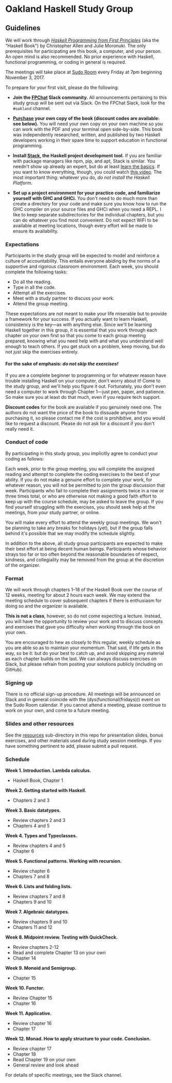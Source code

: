 # Oakland Haskell Study Group

## Guidelines

We will work through [_Haskell Programming from First Principles_](http://haskellbook.com/) (aka the "Haskell Book") by Christopher Allen and Julie Moronuki. The only prerequisites for participating are this book, a computer, and your person. An open mind is also recommended. No prior experience with Haskell, functional programming, or coding in general is required.

The meetings will take place at [Sudo Room](https://sudoroom.org/) every Friday at 7pm beginning November 3, 2017.  

To prepare for your first visit, please do the following:

- **Join the [FPChat](http://fpchat-invite.herokuapp.com/) Slack community.**
All announcements pertaining to this study group will be sent out via Slack. On the FPChat Slack, look for the `#oakland` channel.

- **[Purchase](https://gumroad.com/l/haskellbook) your own copy of the book (discount codes are available: see below).**
You will need your own copy on your own machine so you can work with the PDF and your terminal open side-by-side. This book was independently researched, written, and published by two Haskell developers working in their spare time to support education in functional programming. 

- **Install [Stack](https://docs.haskellstack.org/en/stable/README/), the Haskell project development tool.**
If you are familiar with package managers like npm, pip, and apt, Stack is similar. You needn't show up already an expert, but do at least [learn the basics](resources/haskell-stack-notes.md). If you want to know everything, though, you could watch [this video](https://www.youtube.com/watch?v=sRonIB8ZStw). The most important thing: whatever you do, _do not install the Haskell Platform_.

- **Set up a project environment for your practice code, and familiarize yourself with GHC and GHCi.**
You don't need to do much more than create a directory for your code and make sure you know how to run the GHC compiler on your source files and GHCi when you need a REPL. I like to keep separate subdirectories for the individual chapters, but you can do whatever you find most convenient. Do not expect WiFi to be available at meeting locations, though every effort will be made to ensure its availability.

### Expectations

Participants in the study group will be expected to model and reinforce a culture of accountability. This entails everyone abiding by the norms of a supportive and rigorous classroom environment. Each week, you should complete the following tasks:

- Do all the reading.
- Type in all the code.
- Attempt all the exercises.
- Meet with a study partner to discuss your work.
- Attend the group meeting.

These expectations are not meant to make your life miserable but to provide a framework for your success. If you actually want to learn Haskell, consistency is the key—as with anything else. Since we'll be learning Haskell together in this group, it is essential that you work through each chapter on your own first so that you come to each group meeting prepared, knowing what you need help with and what you understand well enough to teach others. If you get stuck on a problem, keep moving, but do not just skip the exercises entirely.
#### For the sake of emphasis: _do not skip the exercises!_

If you are a complete beginner to programming or for whatever reason have trouble installing Haskell on your computer, don't worry about it! Come to the study group, and we'll help you figure it out. Fortunately, you don't even need a computer to work through Chapter 1—just pen, paper, and patience. So make sure you at least do that much, even if you require tech support.

**Discount codes** for the book are available if you genuinely need one. The authors do not want the price of the book to dissuade anyone from purchasing it, so please contact me if the cost is prohibitive, and you would like to request a discount. Please do not ask for a discount if you don't really need it. 

### Conduct of code

By participating in this study group, you implicitly agree to conduct your coding as follows:

Each week, prior to the group meeting, you will complete the assigned reading and attempt to complete the coding exercises to the best of your ability. If you do not make a genuine effort to complete your work, for whatever reason, you will not be permitted to join the group discussion that week. Participants who fail to complete their assignments twice in a row or three times total, or who are otherwise not making a good faith effort to keep up with the course schedule, may be asked to leave the group. If you find yourself struggling with the exercises, you should seek help at the meetings, from your study partner, or online.

You will make every effort to attend the weekly group meetings. We won't be planning to take any breaks for holidays (yet), but if the group falls behind it's possible that we may modify the schedule slightly.

In addition to the above, all study group participants are expected to make their best effort at being decent human beings. Participants whose behavior strays too far or too often beyond the reasonable boundaries of respect, kindness, and collegiality may be removed from the group at the discretion of the organizer.



### Format

We will work through chapters 1–18 of the Haskell Book over the course of 12 weeks, meeting for about 2 hours each week. We may extend the meeting schedule to cover subsequent chapters if there is enthusiasm for doing so and the organizer is available.

**This is not a class**, however, so do not come expecting a lecture. Instead, you will have the opportunity to review your work and to discuss concepts and exercises that gave you difficulty when working through the book on your own.

You are encouraged to hew as closely to this regular, weekly schedule as you are able so as to maintain your momentum. That said, if life gets in the way, so be it: but do your best to catch up, and avoid skipping any material as each chapter builds on the last. We can always discuss exercises on Slack, but please refrain from posting your solutions publicly (including on GitHub).

### Signing up

There is no official sign-up procedure. All meetings will be announced on Slack and in general coincide with the (dys(functional(fridays))) event on the Sudo Room calendar. If you cannot attend a meeting, please continue to work on your own, and come to a future meeting.

### Slides and other resources

See the [resources](resources) sub-directory in this repo for presentation slides, bonus exercises, and other materials used during study session meetings. If you have something pertinent to add, please submit a pull request.

### Schedule

**Week 1. Introduction. Lambda calculus.**
- Haskell Book, Chapter 1

**Week 2. Getting started with Haskell.**
- Chapters 2 and 3

**Week 3. Basic datatypes.**
- Review chapters 2 and 3
- Chapters 4 and 5

**Week 4. Types and Typeclasses.**
- Review chapters 4 and 5
- Chapter 6

**Week 5. Functional patterns. Working with recursion.**
- Review chapter 6
- Chapters 7 and 8

**Week 6. Lists and folding lists.**
- Review chapters 7 and 8
- Chapters 9 and 10

**Week 7. Algebraic datatypes.**
- Review chapters 9 and 10
- Chapters 11 and 12

**Week 8. Midpoint review. Testing with QuickCheck.**
- Review chapters 2-12
- Read and complete Chapter 13 on your own
- Chapter 14

**Week 9. Monoid and Semigroup.**
- Chapter 15

**Week 10. Functor.**
- Review Chapter 15
- Chapter 16

**Week 11. Applicative.**
- Review chapter 16
- Chapter 17

**Week 12. Monad. How to apply structure to your code. Conclusion.**
- Review chapter 17
- Chapter 18
- Read Chapter 19 on your own
- General review and look ahead

For details of specific meetings, see the Slack channel.
